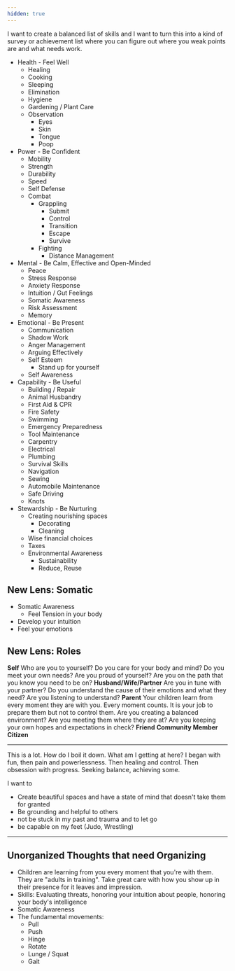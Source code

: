 ```yaml
---
hidden: true
---
```

I want to create a balanced list of skills and I want to turn this into a kind of survey or achievement list where you can figure out where you weak points are and what needs work.
- Health - Feel Well
	- Healing
	- Cooking
	- Sleeping
	- Elimination
	- Hygiene
	- Gardening / Plant Care
	- Observation
		- Eyes
		- Skin
		- Tongue
		- Poop
- Power - Be Confident
	- Mobility
	- Strength
	- Durability
	- Speed
	- Self Defense
	- Combat
		- Grappling
			- Submit
			- Control
			- Transition
			- Escape
			- Survive
		- Fighting
			- Distance Management
- Mental - Be Calm, Effective and Open-Minded
	- Peace
	- Stress Response
	- Anxiety Response
	- Intuition / Gut Feelings
	- Somatic Awareness
	- Risk Assessment
	- Memory
- Emotional - Be Present
	- Communication
	- Shadow Work
	- Anger Management
	- Arguing Effectively
	- Self Esteem
		- Stand up for yourself
	- Self Awareness
- Capability - Be Useful
	- Building / Repair
	- Animal Husbandry
	- First Aid & CPR
	- Fire Safety
	- Swimming
	- Emergency Preparedness
	- Tool Maintenance
	- Carpentry
	- Electrical
	- Plumbing
	- Survival Skills
	- Navigation
	- Sewing
	- Automobile Maintenance
	- Safe Driving
	- Knots
- Stewardship - Be Nurturing
	- Creating nourishing spaces
		- Decorating
		- Cleaning
	- Wise financial choices
	- Taxes
	- Environmental Awareness
		- Sustainability
		- Reduce, Reuse

## New Lens: Somatic
- Somatic Awareness
	- Feel Tension in your body
- Develop your intuition
- Feel your emotions


## New Lens: Roles
**Self**
Who are you to yourself?  Do you care for your body and mind?  Do you meet your own needs?  Are you proud of yourself?  Are you on the path that you know you need to be on?
**Husband/Wife/Partner**
Are you in tune with your partner?  Do you understand the cause of their emotions and what they need?  Are you listening to understand?
**Parent**
Your children learn from every moment they are with you.  Every moment counts.  It is your job to prepare them but not to control them.  Are you creating a balanced environment? Are you meeting them where they are at?  Are you keeping your own hopes and expectations in check?
**Friend**
**Community Member**
**Citizen**

---
This is a lot.  How do I boil it down.  What am I getting at here?
I began with fun, then pain and powerlessness.  Then healing and control.  Then obsession with progress.  Seeking balance, achieving some.

I want to 
- Create beautiful spaces and have a state of mind that doesn't take them for granted
- Be grounding and helpful to others
- not be stuck in my past and trauma and to let go
- be capable on my feet (Judo, Wrestling)


---
## Unorganized Thoughts that need Organizing
- Children are learning from you every moment that you're with them.  They are "adults in training".  Take great care with how you show up in their presence for it leaves and impression.
- Skills: Evaluating threats, honoring your intuition about people, honoring your body's intelligence
- Somatic Awareness
- The fundamental movements:
	- Pull
	- Push
	- Hinge
	- Rotate	
	- Lunge / Squat
	- Gait